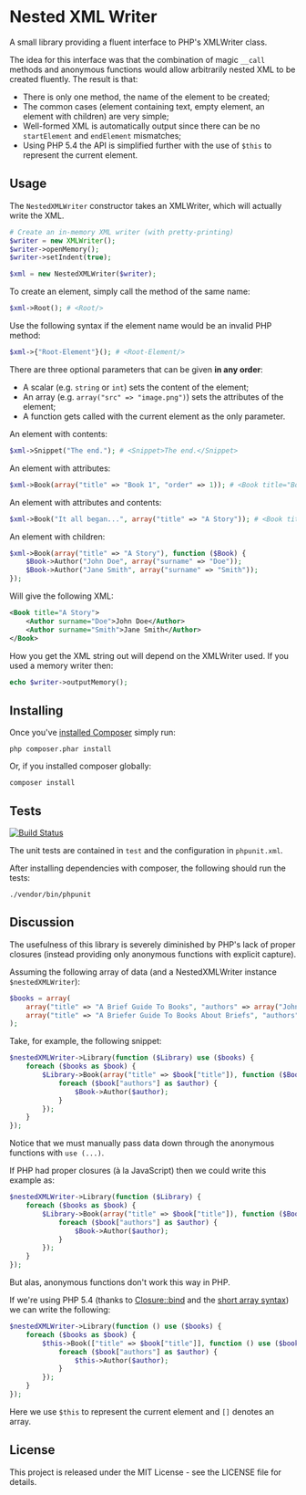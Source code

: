 # Nested XML Writer

A small library providing a fluent interface to PHP's XMLWriter class.

The idea for this interface was that the combination of magic `__call` methods and anonymous functions
would allow arbitrarily nested XML to be created fluently. The result is that:

- There is only one method, the name of the element to be created;
- The common cases (element containing text, empty element, an element with children) are very simple;
- Well-formed XML is automatically output since there can be no `startElement` and `endElement` mismatches;
- Using PHP 5.4 the API is simplified further with the use of `$this` to represent the current element.

## Usage

The `NestedXMLWriter` constructor takes an XMLWriter, which will actually write the XML.

```php
# Create an in-memory XML writer (with pretty-printing)
$writer = new XMLWriter();
$writer->openMemory();
$writer->setIndent(true);

$xml = new NestedXMLWriter($writer);
```

To create an element, simply call the method of the same name:

```php
$xml->Root(); # <Root/>
```

Use the following syntax if the element name would be an invalid PHP method:

```php
$xml->{"Root-Element"}(); # <Root-Element/>
```

There are three optional parameters that can be given **in any order**:

- A scalar (e.g. `string` or `int`) sets the content of the element;
- An array (e.g. `array("src" => "image.png")`) sets the attributes of the element;
- A function gets called with the current element as the only parameter.

An element with contents:

```php
$xml->Snippet("The end."); # <Snippet>The end.</Snippet>
```

An element with attributes:

```php
$xml->Book(array("title" => "Book 1", "order" => 1)); # <Book title="Book 1" order="1"/>
```

An element with attributes and contents:

```php
$xml->Book("It all began...", array("title" => "A Story")); # <Book title="A Story">It all began...</Book>
```

An element with children:

```php
$xml->Book(array("title" => "A Story"), function ($Book) {
    $Book->Author("John Doe", array("surname" => "Doe"));
    $Book->Author("Jane Smith", array("surname" => "Smith"));
});
```

Will give the following XML:

```xml
<Book title="A Story">
    <Author surname="Doe">John Doe</Author>
    <Author surname="Smith">Jane Smith</Author>
</Book>
```

How you get the XML string out will depend on the XMLWriter used. If you used a memory writer then:

```php
echo $writer->outputMemory();
```

## Installing

Once you've [installed Composer](http://getcomposer.org/doc/00-intro.md#installation-nix) simply run:

    php composer.phar install

Or, if you installed composer globally:

    composer install

## Tests

[![Build Status](https://api.travis-ci.org/daviddoran/nested-xml-writer.png)](https://travis-ci.org/daviddoran/nested-xml-writer)

The unit tests are contained in `test` and the configuration in `phpunit.xml`.

After installing dependencies with composer, the following should run the tests:

    ./vendor/bin/phpunit

## Discussion

The usefulness of this library is severely diminished by PHP's lack of proper
closures (instead providing only anonymous functions with explicit capture).

Assuming the following array of data (and a NestedXMLWriter instance `$nestedXMLWriter`):

```php
$books = array(
    array("title" => "A Brief Guide To Books", "authors" => array("John Doe", "Alan A. Ableson")),
    array("title" => "A Briefer Guide To Books About Briefs", "authors" => array("John Boxer")),
);
```

Take, for example, the following snippet:

```php
$nestedXMLWriter->Library(function ($Library) use ($books) {
    foreach ($books as $book) {
        $Library->Book(array("title" => $book["title"]), function ($Book) use ($book) {
            foreach ($book["authors"] as $author) {
                $Book->Author($author);
            }
        });
    }
});
```

Notice that we must manually pass data down through the anonymous functions with `use (...)`.

If PHP had proper closures (à la JavaScript) then we could write this example as:

```php
$nestedXMLWriter->Library(function ($Library) {
    foreach ($books as $book) {
        $Library->Book(array("title" => $book["title"]), function ($Book) {
            foreach ($book["authors"] as $author) {
                $Book->Author($author);
            }
        });
    }
});
```

But alas, anonymous functions don't work this way in PHP.

If we're using PHP 5.4 (thanks to [Closure::bind](http://php.net/manual/en/closure.bind.php) and the [short array syntax](http://docs.php.net/manual/en/language.types.array.php#example-82)) we can write the following:

```php
$nestedXMLWriter->Library(function () use ($books) {
    foreach ($books as $book) {
        $this->Book(["title" => $book["title"]], function () use ($book) {
            foreach ($book["authors"] as $author) {
                $this->Author($author);
            }
        });
    }
});
```

Here we use `$this` to represent the current element and `[]` denotes an array.

## License

This project is released under the MIT License - see the LICENSE file for details.
